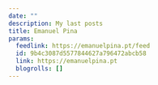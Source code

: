 ```yaml
---
date: ""
description: My last posts
title: Emanuel Pina
params:
  feedlink: https://emanuelpina.pt/feed
  id: 9b4c3087d5577844627a796472abcb58
  link: https://emanuelpina.pt
  blogrolls: []
---
```

